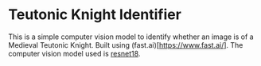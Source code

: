 # Teutonic Knight Identifier
This is a simple computer vision model to identify whether an image is of a Medieval Teutonic Knight. Built using (fast.ai)[https://www.fast.ai/].
The computer vision model used is [resnet18](https://pytorch.org/vision/main/models/generated/torchvision.models.resnet18.html).
